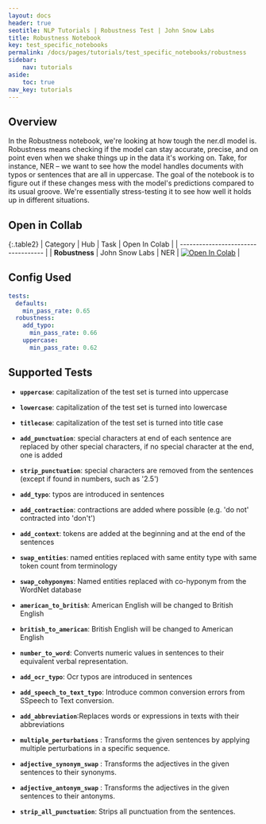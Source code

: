 ```yaml
---
layout: docs
header: true
seotitle: NLP Tutorials | Robustness Test | John Snow Labs
title: Robustness Notebook
key: test_specific_notebooks
permalink: /docs/pages/tutorials/test_specific_notebooks/robustness
sidebar:
    nav: tutorials
aside:
    toc: true
nav_key: tutorials
---
```


<div class="main-docs" markdown="1"><div class="h3-box" markdown="1">

## Overview

In the Robustness notebook, we're looking at how tough the ner.dl model is. Robustness means checking if the model can stay accurate, precise, and on point even when we shake things up in the data it's working on. Take, for instance, NER – we want to see how the model handles documents with typos or sentences that are all in uppercase. The goal of the notebook is to figure out if these changes mess with the model's predictions compared to its usual groove. We're essentially stress-testing it to see how well it holds up in different situations.

## Open in Collab

{:.table2}
| Category               | Hub                           | Task                              | Open In Colab                                                                                                                                                                                                                                    |
| ----------------------------------- |
|  **Robustness**    | John Snow Labs                    | NER                               | [![Open In Colab](https://colab.research.google.com/assets/colab-badge.svg)](https://colab.research.google.com/github/JohnSnowLabs/langtest/blob/main/demo/tutorials/test-specific-notebooks/Robustness_DEMO.ipynb)                              |

<div class="main-docs" markdown="1"><div class="h3-box" markdown="1">

## Config Used

```yml 
tests:     
  defaults:
    min_pass_rate: 0.65
  robustness:
    add_typo:
      min_pass_rate: 0.66
    uppercase:
      min_pass_rate: 0.62
```

<div class="main-docs" markdown="1"><div class="h3-box" markdown="1">

## Supported Tests

- **`uppercase`**: capitalization of the test set is turned into uppercase

- **`lowercase`**: capitalization of the test set is turned into lowercase

- **`titlecase`**: capitalization of the test set is turned into title case

- **`add_punctuation`**: special characters at end of each sentence are replaced by other special characters, if no
special character at the end, one is added

- **`strip_punctuation`**: special characters are removed from the sentences (except if found in numbers, such as '2.5')

- **`add_typo`**: typos are introduced in sentences

- **`add_contraction`**: contractions are added where possible (e.g. 'do not' contracted into 'don't')

- **`add_context`**: tokens are added at the beginning and at the end of the sentences

- **`swap_entities`**: named entities replaced with same entity type with same token count from terminology

- **`swap_cohyponyms`**: Named entities replaced with co-hyponym from the WordNet database

- **`american_to_british`**: American English will be changed to British English

- **`british_to_american`**: British English will be changed to American English

- **`number_to_word`**: Converts numeric values in sentences to their equivalent verbal representation.

- **`add_ocr_typo`**: Ocr typos are introduced in sentences

- **`add_speech_to_text_typo`**: Introduce common conversion errors from SSpeech to Text conversion.

- **`add_abbreviation`**:Replaces words or expressions in texts with their abbreviations

- **`multiple_perturbations`** : Transforms the given sentences by applying multiple perturbations in a specific sequence.

- **`adjective_synonym_swap`** : Transforms the adjectives in the given sentences to their synonyms.

- **`adjective_antonym_swap`** : Transforms the adjectives in the given sentences to their antonyms.

- **`strip_all_punctuation`**: Strips all punctuation from the sentences.

</div></div>